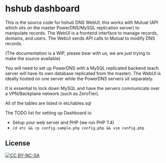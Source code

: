 # hshub dashboard

This is the source code for hshub DNS WebUI; this works with Mutual (API which sits on the master PowerDNS/MySQL replication server) to manipulate records. The WebUI is a frontend interface to manage records, domains, and users. The WebUI sends API calls to Mutual to modify DNS records.

(The documentation is a WIP, please bear with us, we are just trying to make the source available)

You will need to set up PowerDNS with a MySQL replicated backend (each server will have its own database replicated from the master). The WebUI is ideally hosted on one server while the PowerDNS servers sit separately.

It is essential to lock down MySQL and have the servers communicate over a VPN/Backplane network (such as ZeroTier).

All of the tables are listed in etc/tables.sql

The TODO list for setting up Dashboard is:
* Setup your web server and PHP (we run PHP 7.4)
* `cd etc && cp config.sample.php config.php && vim config.php`

## License
[![CC BY-NC-SA](https://i.creativecommons.org/l/by-nc-nd/3.0/88x31.png)](https://creativecommons.org/licenses/by-nc-sa/4.0/)
